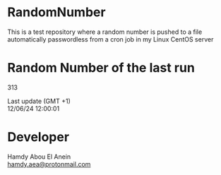 # RandomNumber    
This is a test repository where a random number is pushed to a file automatically passwordless from a cron job in my Linux CentOS server    
# Random Number of the last run   
313
      
Last update (GMT +1)    
12/06/24 12:00:01
# Developer    
Hamdy Abou El Anein   
hamdy.aea@protonmail.com
